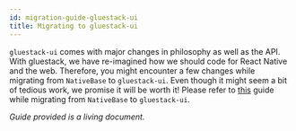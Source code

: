 ```yaml
---
id: migration-guide-gluestack-ui
title: Migrating to gluestack-ui
---
```


`gluestack-ui` comes with major changes in philosophy as well as the API. With gluestack, we have re-imagined how we should code for React Native and the web. Therefore, you might encounter a few changes while migrating from `NativeBase` to `gluestack-ui`. Even though it might seem a bit of tedious work, we promise it will be worth it!
Please refer to [this](https://gluestack.io/ui/docs/migration/native-base-to-gluestack-ui) guide while migrating from `NativeBase` to `gluestack-ui`.

*Guide provided is a living document.*